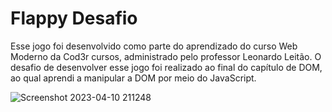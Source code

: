 # Flappy Desafio

Esse jogo foi desenvolvido como parte do aprendizado do curso Web Moderno da Cod3r cursos, administrado pelo professor Leonardo Leitão. 
O desafio de desenvolver esse jogo foi realizado ao final do capítulo de DOM, ao qual aprendi a manipular a DOM por meio do JavaScript.

![Screenshot 2023-04-10 211248](https://user-images.githubusercontent.com/95450641/231175721-327c5893-b66b-4595-b51f-c534117fd9ed.png)
